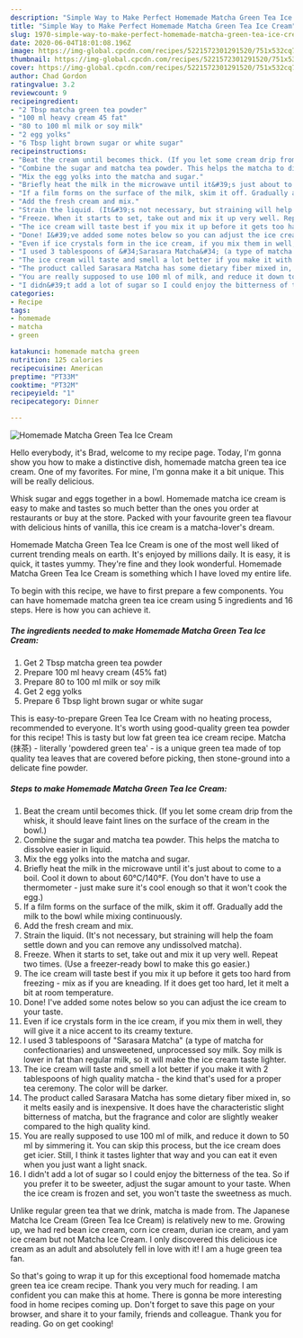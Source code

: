 ```yaml
---
description: "Simple Way to Make Perfect Homemade Matcha Green Tea Ice Cream"
title: "Simple Way to Make Perfect Homemade Matcha Green Tea Ice Cream"
slug: 1970-simple-way-to-make-perfect-homemade-matcha-green-tea-ice-cream
date: 2020-06-04T18:01:08.196Z
image: https://img-global.cpcdn.com/recipes/5221572301291520/751x532cq70/homemade-matcha-green-tea-ice-cream-recipe-main-photo.jpg
thumbnail: https://img-global.cpcdn.com/recipes/5221572301291520/751x532cq70/homemade-matcha-green-tea-ice-cream-recipe-main-photo.jpg
cover: https://img-global.cpcdn.com/recipes/5221572301291520/751x532cq70/homemade-matcha-green-tea-ice-cream-recipe-main-photo.jpg
author: Chad Gordon
ratingvalue: 3.2
reviewcount: 9
recipeingredient:
- "2 Tbsp matcha green tea powder"
- "100 ml heavy cream 45 fat"
- "80 to 100 ml milk or soy milk"
- "2 egg yolks"
- "6 Tbsp light brown sugar or white sugar"
recipeinstructions:
- "Beat the cream until becomes thick. (If you let some cream drip from the whisk, it should leave faint lines on the surface of the cream in the bowl.)"
- "Combine the sugar and matcha tea powder. This helps the matcha to dissolve easier in liquid."
- "Mix the egg yolks into the matcha and sugar."
- "Briefly heat the milk in the microwave until it&#39;s just about to come to a boil. Cool it down to about 60°C/140°F. (You don&#39;t have to use a thermometer - just make sure it&#39;s cool enough so that it won&#39;t cook the egg.)"
- "If a film forms on the surface of the milk, skim it off. Gradually add the milk to the bowl while mixing continuously."
- "Add the fresh cream and mix."
- "Strain the liquid. (It&#39;s not necessary, but straining will help the foam settle down and you can remove any undissolved matcha)."
- "Freeze. When it starts to set, take out and mix it up very well. Repeat two times. (Use a freezer-ready bowl to make this go easier.)"
- "The ice cream will taste best if you mix it up before it gets too hard from freezing - mix as if you are kneading. If it does get too hard, let it melt a bit at room temperature."
- "Done! I&#39;ve added some notes below so you can adjust the ice cream to your taste."
- "Even if ice crystals form in the ice cream, if you mix them in well, they will give it a nice accent to its creamy texture."
- "I used 3 tablespoons of &#34;Sarasara Matcha&#34; (a type of matcha for confectionaries) and unsweetened, unprocessed soy milk. Soy milk is lower in fat than regular milk, so it will make the ice cream taste lighter."
- "The ice cream will taste and smell a lot better if you make it with 2 tablespoons of high quality matcha - the kind that&#39;s used for a proper tea ceremony. The color will be darker."
- "The product called Sarasara Matcha has some dietary fiber mixed in, so it melts easily and is inexpensive. It does have the characteristic slight bitterness of matcha, but the fragrance and color are slightly weaker compared to the high quality kind."
- "You are really supposed to use 100 ml of milk, and reduce it down to 50 ml by simmering it. You can skip this process, but the ice cream does get icier. Still, I think it tastes lighter that way and you can eat it even when you just want a light snack."
- "I didn&#39;t add a lot of sugar so I could enjoy the bitterness of the tea. So if you prefer it to be sweeter, adjust the sugar amount to your taste. When the ice cream is frozen and set, you won&#39;t taste the sweetness as much."
categories:
- Recipe
tags:
- homemade
- matcha
- green

katakunci: homemade matcha green 
nutrition: 125 calories
recipecuisine: American
preptime: "PT33M"
cooktime: "PT32M"
recipeyield: "1"
recipecategory: Dinner

---
```



![Homemade Matcha Green Tea Ice Cream](https://img-global.cpcdn.com/recipes/5221572301291520/751x532cq70/homemade-matcha-green-tea-ice-cream-recipe-main-photo.jpg)

Hello everybody, it's Brad, welcome to my recipe page. Today, I'm gonna show you how to make a distinctive dish, homemade matcha green tea ice cream. One of my favorites. For mine, I'm gonna make it a bit unique. This will be really delicious.

Whisk sugar and eggs together in a bowl. Homemade matcha ice cream is easy to make and tastes so much better than the ones you order at restaurants or buy at the store. Packed with your favourite green tea flavour with delicious hints of vanilla, this ice cream is a matcha-lover&#39;s dream.

Homemade Matcha Green Tea Ice Cream is one of the most well liked of current trending meals on earth. It's enjoyed by millions daily. It is easy, it is quick, it tastes yummy. They're fine and they look wonderful. Homemade Matcha Green Tea Ice Cream is something which I have loved my entire life.


To begin with this recipe, we have to first prepare a few components. You can have homemade matcha green tea ice cream using 5 ingredients and 16 steps. Here is how you can achieve it.

<!--inarticleads1-->

##### The ingredients needed to make Homemade Matcha Green Tea Ice Cream:

1. Get 2 Tbsp matcha green tea powder
1. Prepare 100 ml heavy cream (45% fat)
1. Prepare 80 to 100 ml milk or soy milk
1. Get 2 egg yolks
1. Prepare 6 Tbsp light brown sugar or white sugar


This is easy-to-prepare Green Tea Ice Cream with no heating process, recommended to everyone. It&#39;s worth using good-quality green tea powder for this recipe! This is tasty but low fat green tea ice cream recipe. Matcha (抹茶) - literally &#39;powdered green tea&#39; - is a unique green tea made of top quality tea leaves that are covered before picking, then stone-ground into a delicate fine powder. 

<!--inarticleads2-->

##### Steps to make Homemade Matcha Green Tea Ice Cream:

1. Beat the cream until becomes thick. (If you let some cream drip from the whisk, it should leave faint lines on the surface of the cream in the bowl.)
1. Combine the sugar and matcha tea powder. This helps the matcha to dissolve easier in liquid.
1. Mix the egg yolks into the matcha and sugar.
1. Briefly heat the milk in the microwave until it&#39;s just about to come to a boil. Cool it down to about 60°C/140°F. (You don&#39;t have to use a thermometer - just make sure it&#39;s cool enough so that it won&#39;t cook the egg.)
1. If a film forms on the surface of the milk, skim it off. Gradually add the milk to the bowl while mixing continuously.
1. Add the fresh cream and mix.
1. Strain the liquid. (It&#39;s not necessary, but straining will help the foam settle down and you can remove any undissolved matcha).
1. Freeze. When it starts to set, take out and mix it up very well. Repeat two times. (Use a freezer-ready bowl to make this go easier.)
1. The ice cream will taste best if you mix it up before it gets too hard from freezing - mix as if you are kneading. If it does get too hard, let it melt a bit at room temperature.
1. Done! I&#39;ve added some notes below so you can adjust the ice cream to your taste.
1. Even if ice crystals form in the ice cream, if you mix them in well, they will give it a nice accent to its creamy texture.
1. I used 3 tablespoons of &#34;Sarasara Matcha&#34; (a type of matcha for confectionaries) and unsweetened, unprocessed soy milk. Soy milk is lower in fat than regular milk, so it will make the ice cream taste lighter.
1. The ice cream will taste and smell a lot better if you make it with 2 tablespoons of high quality matcha - the kind that&#39;s used for a proper tea ceremony. The color will be darker.
1. The product called Sarasara Matcha has some dietary fiber mixed in, so it melts easily and is inexpensive. It does have the characteristic slight bitterness of matcha, but the fragrance and color are slightly weaker compared to the high quality kind.
1. You are really supposed to use 100 ml of milk, and reduce it down to 50 ml by simmering it. You can skip this process, but the ice cream does get icier. Still, I think it tastes lighter that way and you can eat it even when you just want a light snack.
1. I didn&#39;t add a lot of sugar so I could enjoy the bitterness of the tea. So if you prefer it to be sweeter, adjust the sugar amount to your taste. When the ice cream is frozen and set, you won&#39;t taste the sweetness as much.


Unlike regular green tea that we drink, matcha is made from. The Japanese Matcha Ice Cream (Green Tea Ice Cream) is relatively new to me. Growing up, we had red bean ice cream, corn ice cream, durian ice cream, and yam ice cream but not Matcha Ice Cream. I only discovered this delicious ice cream as an adult and absolutely fell in love with it! I am a huge green tea fan. 

So that's going to wrap it up for this exceptional food homemade matcha green tea ice cream recipe. Thank you very much for reading. I am confident you can make this at home. There is gonna be more interesting food in home recipes coming up. Don't forget to save this page on your browser, and share it to your family, friends and colleague. Thank you for reading. Go on get cooking!
